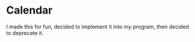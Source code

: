 # Calendar
I made this for fun, decided to implement it into my program, then decided to deprecate it. 

